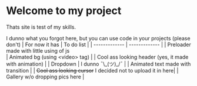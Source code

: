 # Welcome to my project
Thats site is test of my skills.

I dunno what you forgot here, but you can use code in your projects (please don't)
| For now it has  | To do list |
| ------------- | ------------- |
| Preloader made with little using of js  
| Animated bg (using \<video\> tag)  |
| Cool ass looking header (yes, it made with animation) |
| Dropdown | I dunno ¯\\\_(ツ)\_/¯ |
| Animated text made with transition |
| ~~Cool ass looking cursor~~ I decided not to upload it in here|
| Gallery w/o dropping pics here |
